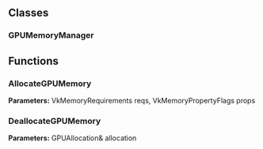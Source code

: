 
## Classes

### GPUMemoryManager




## Functions

### AllocateGPUMemory



**Parameters:** VkMemoryRequirements reqs, 
                                   VkMemoryPropertyFlags props

### DeallocateGPUMemory



**Parameters:** GPUAllocation& allocation
